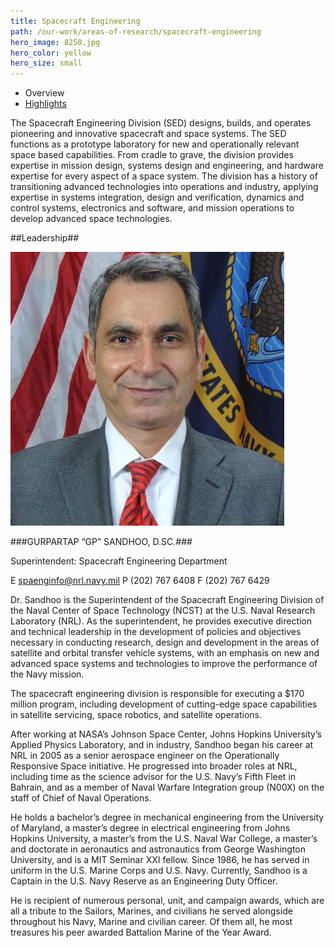```yaml
---
title: Spacecraft Engineering
path: /our-work/areas-of-research/spacecraft-engineering
hero_image: 8250.jpg
hero_color: yellow
hero_size: small
---
```

- Overview
- [Highlights](/our-work/areas-of-research/spacecraft-engineering/highlights)

The Spacecraft Engineering Division (SED) designs, builds, and operates pioneering and innovative spacecraft and space systems. The SED functions as a prototype laboratory for new and operationally relevant space based capabilities. From cradle to grave, the division provides expertise in mission design, systems design and engineering, and hardware expertise for every aspect of a space system. The division has a history of transitioning advanced technologies into operations and industry, applying expertise in systems integration, design and verification, dynamics and control systems, electronics and software, and mission operations to develop advanced space technologies.

##Leadership##

![GURPARTAP SANDHOO, D.SC.](Sandhoo.jpg)

###GURPARTAP “GP” SANDHOO, D.SC.###

Superintendent: Spacecraft Engineering Department

E [spaenginfo@nrl.navy.mil](mailto:spaenginfo@nrl.navy.mil) P (202) 767 6408 F (202) 767 6429

Dr. Sandhoo is the Superintendent of the Spacecraft Engineering Division of the Naval Center of Space Technology (NCST) at the U.S. Naval Research Laboratory (NRL). As the superintendent, he provides executive direction and technical leadership in the development of policies and objectives necessary in conducting research, design and development in the areas of satellite and orbital transfer vehicle systems, with an emphasis on new and advanced space systems and technologies to improve the performance of the Navy mission.

The spacecraft engineering division is responsible for executing a $170 million program, including development of cutting-edge space capabilities in satellite servicing, space robotics, and satellite operations.

After working at NASA’s Johnson Space Center, Johns Hopkins University’s Applied Physics Laboratory, and in industry, Sandhoo began his career at NRL in 2005 as a senior aerospace engineer on the Operationally Responsive Space initiative. He progressed into broader roles at NRL, including time as the science advisor for the U.S. Navy’s Fifth Fleet in Bahrain, and as a member of Naval Warfare Integration group (N00X) on the staff of Chief of Naval Operations.

He holds a bachelor’s degree in mechanical engineering from the University of Maryland, a master’s degree in electrical engineering from Johns Hopkins University, a master’s from the U.S. Naval War College, a master’s and doctorate in aeronautics and astronautics from George Washington University, and is a MIT Seminar XXI fellow. Since 1986, he has served in uniform in the U.S. Marine Corps and U.S. Navy. Currently, Sandhoo is a Captain in the U.S. Navy Reserve as an Engineering Duty Officer.

He is recipient of numerous personal, unit, and campaign awards, which are all a tribute to the Sailors, Marines, and civilians he served alongside throughout his Navy, Marine and civilian career. Of them all, he most treasures his peer awarded Battalion Marine of the Year Award.
